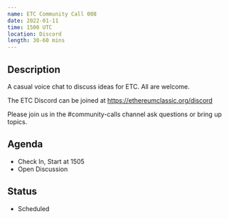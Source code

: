 ```yaml
---
name: ETC Community Call 008
date: 2022-01-11
time: 1500 UTC
location: Discord
length: 30-60 mins
---
```


## Description

A casual voice chat to discuss ideas for ETC. All are welcome.

The ETC Discord can be joined at https://ethereumclassic.org/discord

Please join us in the #community-calls channel ask questions or bring up topics.

## Agenda

- Check In, Start at 1505
- Open Discussion

## Status

- Scheduled
